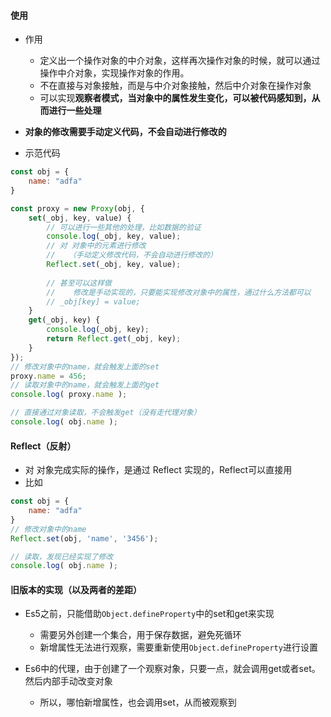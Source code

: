 
#### 使用

- 作用
  - 定义出一个操作对象的中介对象，这样再次操作对象的时候，就可以通过操作中介对象，实现操作对象的作用。
  - 不在直接与对象接触，而是与中介对象接触，然后中介对象在操作对象
  - 可以实现**观察者模式，当对象中的属性发生变化，可以被代码感知到，从而进行一些处理**

- **对象的修改需要手动定义代码，不会自动进行修改的**

- 示范代码
```js
const obj = {
    name: "adfa"
}        

const proxy = new Proxy(obj, {
    set(_obj, key, value) {
        // 可以进行一些其他的处理，比如数据的验证
        console.log(_obj, key, value);
        // 对 对象中的元素进行修改
        //   （手动定义修改代码，不会自动进行修改的）
        Reflect.set(_obj, key, value);
      
        // 甚至可以这样做
        //    修改是手动实现的，只要能实现修改对象中的属性，通过什么方法都可以
        // _obj[key] = value;
    }
    get(_obj, key) {
        console.log(_obj, key);
        return Reflect.get(_obj, key);
    }
});
// 修改对象中的name，就会触发上面的set
proxy.name = 456;
// 读取对象中的name，就会触发上面的get
console.log( proxy.name );

// 直接通过对象读取，不会触发get（没有走代理对象）
console.log( obj.name );
```


#### Reflect（反射）
- 对 对象完成实际的操作，是通过 Reflect 实现的，Reflect可以直接用
- 比如
```js
const obj = {
    name: "adfa"
}        
// 修改对象中的name
Reflect.set(obj, 'name', '3456');

// 读取，发现已经实现了修改
console.log( obj.name );
```



#### 旧版本的实现（以及两者的差距）
- Es5之前，只能借助`Object.defineProperty`中的set和get来实现
  - 需要另外创建一个集合，用于保存数据，避免死循环
  - 新增属性无法进行观察，需要重新使用`Object.defineProperty`进行设置

- Es6中的代理，由于创建了一个观察对象，只要一点，就会调用get或者set。然后内部手动改变对象
  - 所以，哪怕新增属性，也会调用set，从而被观察到
